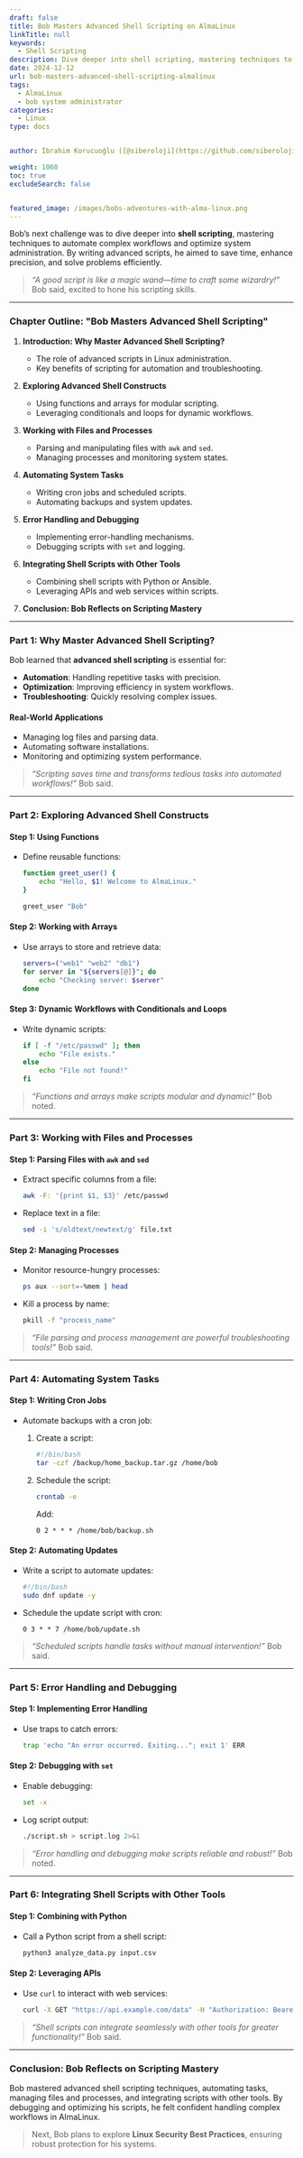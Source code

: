 ```yaml
---
draft: false
title: Bob Masters Advanced Shell Scripting on AlmaLinux
linkTitle: null
keywords:
  - Shell Scripting
description: Dive deeper into shell scripting, mastering techniques to automate complex workflows and optimize system administration.
date: 2024-12-12
url: bob-masters-advanced-shell-scripting-almalinux
tags:
  - AlmaLinux
  - bob system administrator
categories:
  - Linux
type: docs


author: İbrahim Korucuoğlu ([@siberoloji](https://github.com/siberoloji))

weight: 1060
toc: true
excludeSearch: false


featured_image: /images/bobs-adventures-with-alma-linux.png
---
```

Bob’s next challenge was to dive deeper into **shell scripting**, mastering techniques to automate complex workflows and optimize system administration. By writing advanced scripts, he aimed to save time, enhance precision, and solve problems efficiently.

> *“A good script is like a magic wand—time to craft some wizardry!”* Bob said, excited to hone his scripting skills.

---

### **Chapter Outline: "Bob Masters Advanced Shell Scripting"**

1. **Introduction: Why Master Advanced Shell Scripting?**
   - The role of advanced scripts in Linux administration.
   - Key benefits of scripting for automation and troubleshooting.

2. **Exploring Advanced Shell Constructs**
   - Using functions and arrays for modular scripting.
   - Leveraging conditionals and loops for dynamic workflows.

3. **Working with Files and Processes**
   - Parsing and manipulating files with `awk` and `sed`.
   - Managing processes and monitoring system states.

4. **Automating System Tasks**
   - Writing cron jobs and scheduled scripts.
   - Automating backups and system updates.

5. **Error Handling and Debugging**
   - Implementing error-handling mechanisms.
   - Debugging scripts with `set` and logging.

6. **Integrating Shell Scripts with Other Tools**
   - Combining shell scripts with Python or Ansible.
   - Leveraging APIs and web services within scripts.

7. **Conclusion: Bob Reflects on Scripting Mastery**

---

### **Part 1: Why Master Advanced Shell Scripting?**

Bob learned that **advanced shell scripting** is essential for:

- **Automation**: Handling repetitive tasks with precision.
- **Optimization**: Improving efficiency in system workflows.
- **Troubleshooting**: Quickly resolving complex issues.

#### **Real-World Applications**

- Managing log files and parsing data.
- Automating software installations.
- Monitoring and optimizing system performance.

> *“Scripting saves time and transforms tedious tasks into automated workflows!”* Bob said.

---

### **Part 2: Exploring Advanced Shell Constructs**

#### **Step 1: Using Functions**

- Define reusable functions:

  ```bash
  function greet_user() {
      echo "Hello, $1! Welcome to AlmaLinux."
  }

  greet_user "Bob"
  ```

#### **Step 2: Working with Arrays**

- Use arrays to store and retrieve data:

  ```bash
  servers=("web1" "web2" "db1")
  for server in "${servers[@]}"; do
      echo "Checking server: $server"
  done
  ```

#### **Step 3: Dynamic Workflows with Conditionals and Loops**

- Write dynamic scripts:

  ```bash
  if [ -f "/etc/passwd" ]; then
      echo "File exists."
  else
      echo "File not found!"
  fi
  ```

> *“Functions and arrays make scripts modular and dynamic!”* Bob noted.

---

### **Part 3: Working with Files and Processes**

#### **Step 1: Parsing Files with `awk` and `sed`**

- Extract specific columns from a file:

  ```bash
  awk -F: '{print $1, $3}' /etc/passwd
  ```

- Replace text in a file:

  ```bash
  sed -i 's/oldtext/newtext/g' file.txt
  ```

#### **Step 2: Managing Processes**

- Monitor resource-hungry processes:

  ```bash
  ps aux --sort=-%mem | head
  ```

- Kill a process by name:

  ```bash
  pkill -f "process_name"
  ```

> *“File parsing and process management are powerful troubleshooting tools!”* Bob said.

---

### **Part 4: Automating System Tasks**

#### **Step 1: Writing Cron Jobs**

- Automate backups with a cron job:
  1. Create a script:

     ```bash
     #!/bin/bash
     tar -czf /backup/home_backup.tar.gz /home/bob
     ```

  2. Schedule the script:

     ```bash
     crontab -e
     ```

     Add:

     ```plaintext
     0 2 * * * /home/bob/backup.sh
     ```

#### **Step 2: Automating Updates**

- Write a script to automate updates:

  ```bash
  #!/bin/bash
  sudo dnf update -y
  ```

- Schedule the update script with cron:

  ```plaintext
  0 3 * * 7 /home/bob/update.sh
  ```

> *“Scheduled scripts handle tasks without manual intervention!”* Bob said.

---

### **Part 5: Error Handling and Debugging**

#### **Step 1: Implementing Error Handling**

- Use traps to catch errors:

  ```bash
  trap 'echo "An error occurred. Exiting..."; exit 1' ERR
  ```

#### **Step 2: Debugging with `set`**

- Enable debugging:

  ```bash
  set -x
  ```

- Log script output:

  ```bash
  ./script.sh > script.log 2>&1
  ```

> *“Error handling and debugging make scripts reliable and robust!”* Bob noted.

---

### **Part 6: Integrating Shell Scripts with Other Tools**

#### **Step 1: Combining with Python**

- Call a Python script from a shell script:

  ```bash
  python3 analyze_data.py input.csv
  ```

#### **Step 2: Leveraging APIs**

- Use `curl` to interact with web services:

  ```bash
  curl -X GET "https://api.example.com/data" -H "Authorization: Bearer TOKEN"
  ```

> *“Shell scripts can integrate seamlessly with other tools for greater functionality!”* Bob said.

---

### **Conclusion: Bob Reflects on Scripting Mastery**

Bob mastered advanced shell scripting techniques, automating tasks, managing files and processes, and integrating scripts with other tools. By debugging and optimizing his scripts, he felt confident handling complex workflows in AlmaLinux.

> Next, Bob plans to explore **Linux Security Best Practices**, ensuring robust protection for his systems.
